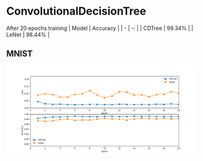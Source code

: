 # ConvolutionalDecisionTree

After 20 epochs training
| Model | Accuracy |
| - | -: |
| CDTree | 99.34% |
| LeNet | 98.44% |
## MNIST
![MNIST](https://github.com/zhangyoujia1995/ConvolutionalDecisionTree/blob/master/image/MNIST.png)
